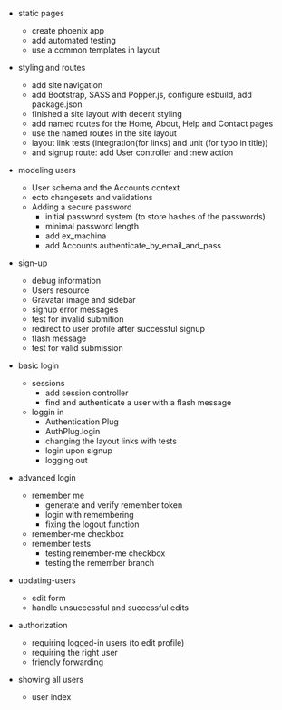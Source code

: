 - static pages
  - create phoenix app
  - add automated testing
  - use a common templates in layout

- styling and routes
  - add site navigation
  - add Bootstrap, SASS and Popper.js, configure esbuild, add package.json
  - finished a site layout with decent styling
  - add named routes for the Home, About, Help and Contact pages
  - use the named routes in the site layout
  - layout link tests (integration(for links) and unit (for typo in title))
  - and signup route: add User controller and :new action

- modeling users
  - User schema and the Accounts context
  - ecto changesets and validations
  - Adding a secure password
    - initial password system (to store hashes of the passwords)
    - minimal password length
    - add ex_machina
    - add Accounts.authenticate_by_email_and_pass

- sign-up
  - debug information
  - Users resource
  - Gravatar image and sidebar
  - signup error messages
  - test for invalid submition
  - redirect to user profile after successful signup
  - flash message
  - test for valid submission

- basic login
  - sessions
    - add session controller
    - find and authenticate a user with a flash message
  - loggin in
    - Authentication Plug
    - AuthPlug.login
    - changing the layout links with tests
    - login upon signup
    - logging out

- advanced login
  - remember me
    - generate and verify remember token
    - login with remembering
    - fixing the logout function
  - remember-me checkbox
  - remember tests
    - testing remember-me checkbox
    - testing the remember branch

- updating-users
  - edit form
  - handle unsuccessful and successful edits

- authorization
  - requiring logged-in users (to edit profile)
  - requiring the right user
  - friendly forwarding

- showing all users
  - user index
